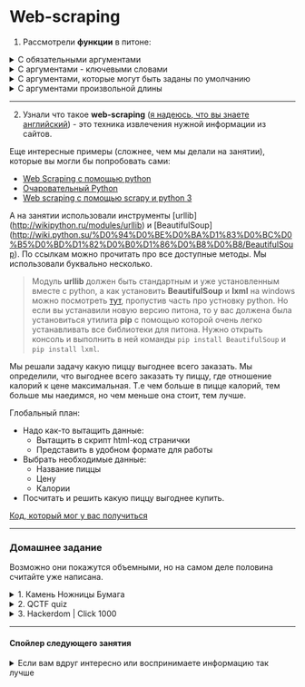 # Web-scraping

1) Рассмотрели **функции** в питоне:
<details> <summary>С обязательными аргументами </summary>
```python
# Функция, которая принмает 2 аргумента
def foo(name, age):
  print('Hi %s, I know you are %d years old %)' % (name, age))
  

user_name = input('Enter your name: ')
user_age = input('Enter your age: ')

# Именно 2 аргумента мы и должны передать, иначе будет ошибка
foo(user_name, user_age)
```

Функции без аргументов относятся к этому типу, просто обязательных аргументов у них 0.

```python
import random

def foo():
  a = random.random()
  b = 10
  
  if a > b:
    return a
  else:
    return b
  
print(foo())
```

</details>
<details> <summary>С аргументами - ключевыми словами</summary>
Функции с ключевыми словами позволяют при вызове функции передавать параметры в произвольном порядке.

```python
# Функция, которая принмает 2 аргумента, важно заметить что сначала мы передаем Имя, а потом Возраст
def foo(name, age):
  print('Hi %s, I know you are %d years old %)' % (name, age))
  

user_name = input('Enter your name: ')

# Пишем ключевое слово - имя параметра, которое мы объявили в функции, а затем через = передаем значение
foo(age=15, name=user_name)
```
</details>

<details><summary>С аргументами, которые могут быть заданы по умолчанию</summary>
Случаются ситуации, когда в большинстве случаев параметр принимает одно значение, и лишь в некоторых совсем другое.
В этом случае очень удобно использовать аргументы, которые инициализируются в функции, когда параметр не задан.

```python
# В функции два аргумента Имя и Возраст. Возраст инициализируем значением по умолчанию.
# Важно заметить, что если в объявлении функции вы хотите использовать аргументы, которые обязательно
# должны быть переданы, и аргументы, которые проинициализированны значением по умолчанию, то сначала
# указываются аргументы, которые обязательно должны быть переданы, а далее уже со значениями по умолчанию.
def foo(name, age=15):
  print('Hi %s, I know you are %d years old %)' % (name, age))
  

user_name = input('Enter your name: ')
# Так как параметр возраст уже задан в функции, то передав только один аргумент, это не вызовет ошибки
# и переменная возраст проинициализируется значением по умолчанию - 15
foo(user_name)

# Но если нам необходимо другое значение аргумента age в функции, то просто передаем новое значение.
age = imput('Enter your age: ')
foo(name, age)
# Или
foo(name, 145)
```
</details>
<details><summary>С аргументами произвольной длины</summary>
Также бывают ситуации, когда количество аргументов, которые необходимо передать в функцию неизвестно.
Тогда аргументы произвольной длины можно передать через переменную, перед которой ставится *:

```python
# На самом деле в функцию передается кортеж из элементов
def foo(*args):
  #По кортежу мы можем итерироваться, поэтому можно все элементы вывести каждый с новый строки.
  for my_argument in args:
    print(my_argument)


# Вызвать функцию очень просто - достаточно просто передать все параметры, которые вам нужны
foo(1, 3, 4, 'Hey', list('Hello world!'))
# А можно передать просто один
foo(1)
# Или не передавать ничего, но не забывать о таком случае в функции.
foo()
```
</details>

---
2) Узнали что такое **web-scraping** ([я надеюсь, что вы знаете английский](https://en.wikipedia.org/wiki/Web_scraping)) - это техника извлечения нужной информации из сайтов. 
	
Еще интересные примеры (сложнее, чем мы делали на занятии), которые вы могли бы попробовать сами:
- [Web Scraping с помощью python](https://habrahabr.ru/post/280238/)
- [Очаровательный Python](https://www.ibm.com/developerworks/ru/library/l-python-mechanize-beautiful-soup/)
- [Web scraping с помощью scrapy и python 3](https://www.8host.com/blog/web-scraping-s-pomoshhyu-scrapy-i-python-3/)


А на занятии использовали инструменты [urllib] (http://wikipython.ru/modules/urllib) и [BeautifulSoup] (http://wiki.python.su/%D0%94%D0%BE%D0%BA%D1%83%D0%BC%D0%B5%D0%BD%D1%82%D0%B0%D1%86%D0%B8%D0%B8/BeautifulSoup).
По ссылкам можно прочитать про все доступные методы.
Мы использовали буквально несколько.

> Модуль **urllib** должен быть стандартным и уже установленным вместе с python, а как установить **BeautifulSoup** и **lxml** на windows можно посмотреть [тут](https://www.youtube.com/watch?v=2ZEOscf1q4s), пропустив часть про устновку python.
Но если вы устанавили новую версию питона, то у вас должена была установиться утилита **pip** с помощью которой очень легко устанавливать все библиотеки для питона. Нужно открыть консоль и выполнить в ней команды `pip install BeautifulSoup` и `pip install lxml`.


Мы решали задачу какую пиццу выгоднее всего заказать. Мы определили, что выгоднее всего заказать ту пиццу, где отношение калорий к цене максимальная. Т.е чем больше в пицце калорий, тем больше мы наедимся, но чем меньше она стоит, тем лучше.

Глобальный план:
- Надо как-то вытащить данные:
  * Вытащить в скрипт html-код странички
  * Представить в удобном формате для работы
- Выбрать необходимые данные:
  * Название пиццы
  * Цену
  * Калории
- Посчитать и решить какую пиццу выгоднее купить.

[Код, который мог у вас получиться](web_scraping.py)

---
### Домашнее задание

Возможно они покажутся объемными, но на самом деле половина считайте уже написана.
<details><summary>1. Камень Ножницы Бумага</summary>

Все вы, надеюсь, знаете эту игру:
- Камень побеждает Ножницы
- Ножницы побеждают Бумагу
- Бумага побеждает Камень

Необходимо написать программу, которая будет играть с пользователем в эту игру.
Пользователь должен вводить свои ответы: *Stone*, *Paper*, *Scissors* или *Quit* - для выхода из игры, программа должна генерировать рандомный ответ, а вы должны написать небольшой алгоритм, который говорит кто выйграл и запомнить счет.

Также необходимо реализовать функцию - проверку, что пользователь ввел один из ожидаемых ответов.

Примерная структура программы, которая может меняться в ходе вашей реализации:

```python
# Модуль, который можно использовать для рандомной генерации ответов программы
import random

#Возможные варианты можно записать в глобальную отдельную переменную
ANSWERS = ["Stone", "Scissors", 'Papper', 'Quit']
# Stone - камень, Scissors - ножницы, Papper - бумага, Quit - выход

def check_user_input(user_answer):
  ''' Необходимо проверить, что пользователь ввел нужную команду'''
  

def generate_computer_answer():
  '''Сгенерировать ответ компьютера с помощью модуля random'''


def play(user_answer, computer_answer):
  '''Выяснить кто выиграл, если ничья, то всем вернуть 0 баллов, иначе вернуть список, где первый элемент - очко пользователя,
     а второй элемент- очко компьютера.
     К примеру: user_answer = 'Scissors', а computer_answer = 'Papper', то вернуть должны [1, 0]
  '''


user_score = 0
computer_score = 0
user_answer = input("Make a move ") # 'Сделай ход' для пользователя
''' Здесь необходимо написать часть кода так, чтобы игра продолжалась до тех пор, пока пользователь не введет 'Quit'
    При этом счет после каждой игры должен обновляться и выводиться.
'''

```
Документация для модуля [random](https://ps.readthedocs.io/ru/latest/random.html)

</details>

<details><summary>2. QCTF quiz</summary>
	Используя библиотеки urllib и BeautifulSoup пройти [квест](http://sibears.ru/training/qctf_quiz/index.php)
</details>

<details><summary>3. Hackerdom | Click 1000</summary>
	Также используя urllib и BeautifulSoup получить флаг для [заданя](http://2016.hackerdom.ru/tasks/open/6/) ребят из Хакердома.
	<details><summary>Подсказка</summary>
	1. [user-agent](https://8500.ru/user-agent/)
	2. [Как поменять](http://stackoverflow.com/questions/24226781/changing-user-agent-in-python-3-for-urrlib-request-urlopen)
	</details>
</details>

---
#### Спойлер следующего занятия
<details><summary>Если вам вдруг интересно или воспринимаете информацию так лучше</summary>
- Будем разбирать что такие [клиент-серверные приложения](http://old.mkgt.ru/lib/sp230103/rsoi/intr/M1/p1_5_3.htm).
- И будем учиться работать с [сокетами](https://www.ibm.com/developerworks/ru/library/l-python_part_10/).
- И наконец-то научимся разбираться с [исключениями](https://pythonworld.ru/tipy-dannyx-v-python/isklyucheniya-v-python-konstrukciya-try-except-dlya-obrabotki-isklyuchenij.html).
</details>
